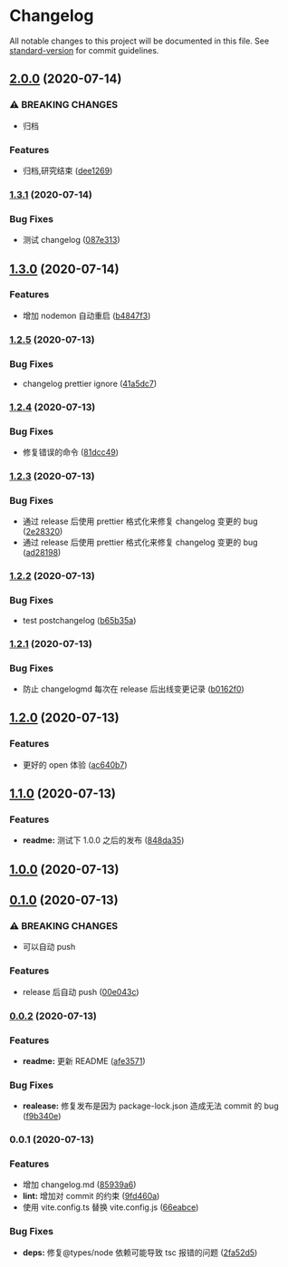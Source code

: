 # Changelog

All notable changes to this project will be documented in this file. See [standard-version](https://github.com/conventional-changelog/standard-version) for commit guidelines.

## [2.0.0](https://github.com/MyCupOfTeaOo/electron-vite-react-app/compare/v1.3.1...v2.0.0) (2020-07-14)

### ⚠ BREAKING CHANGES

- 归档

### Features

- 归档,研究结束 ([dee1269](https://github.com/MyCupOfTeaOo/electron-vite-react-app/commit/dee126997a0ecd6100c6f74582dd39b3ca7ac7fa))

### [1.3.1](https://github.com/MyCupOfTeaOo/electron-vite-react-app/compare/v1.3.0...v1.3.1) (2020-07-14)

### Bug Fixes

- 测试 changelog ([087e313](https://github.com/MyCupOfTeaOo/electron-vite-react-app/commit/087e3139ef2b1206d14a118aedaee816cb03aea1))

## [1.3.0](https://github.com/MyCupOfTeaOo/electron-vite-react-app/compare/v1.2.5...v1.3.0) (2020-07-14)

### Features

- 增加 nodemon 自动重启 ([b4847f3](https://github.com/MyCupOfTeaOo/electron-vite-react-app/commit/b4847f320173bdace913a87e9bee258104cc194a))

### [1.2.5](https://github.com/MyCupOfTeaOo/electron-vite-react-app/compare/v1.2.4...v1.2.5) (2020-07-13)

### Bug Fixes

- changelog prettier ignore ([41a5dc7](https://github.com/MyCupOfTeaOo/electron-vite-react-app/commit/41a5dc7b4c8211fd7f4532a8da2b97fbfeebe84a))

### [1.2.4](https://github.com/MyCupOfTeaOo/electron-vite-react-app/compare/v1.2.3...v1.2.4) (2020-07-13)

### Bug Fixes

- 修复错误的命令 ([81dcc49](https://github.com/MyCupOfTeaOo/electron-vite-react-app/commit/81dcc49ee1bd1c51aa53bfea87891226c7ea204a))

### [1.2.3](https://github.com/MyCupOfTeaOo/electron-vite-react-app/compare/v1.2.2...v1.2.3) (2020-07-13)

### Bug Fixes

- 通过 release 后使用 prettier 格式化来修复 changelog 变更的 bug ([2e28320](https://github.com/MyCupOfTeaOo/electron-vite-react-app/commit/2e28320faf33810624999dd7128f6f34fb17d35a))
- 通过 release 后使用 prettier 格式化来修复 changelog 变更的 bug ([ad28198](https://github.com/MyCupOfTeaOo/electron-vite-react-app/commit/ad28198c0b9d6246e96e639e03dd657c609a76d5))

### [1.2.2](https://github.com/MyCupOfTeaOo/electron-vite-react-app/compare/v1.2.1...v1.2.2) (2020-07-13)

### Bug Fixes

- test postchangelog ([b65b35a](https://github.com/MyCupOfTeaOo/electron-vite-react-app/commit/b65b35ad53a4e5d6c625fb169e345be968661a3c))

### [1.2.1](https://github.com/MyCupOfTeaOo/electron-vite-react-app/compare/v1.2.0...v1.2.1) (2020-07-13)

### Bug Fixes

- 防止 changelogmd 每次在 release 后出线变更记录 ([b0162f0](https://github.com/MyCupOfTeaOo/electron-vite-react-app/commit/b0162f0dc4d8c93dfc56e75ce329da91cd76901c))

## [1.2.0](https://github.com/MyCupOfTeaOo/electron-vite-react-app/compare/v1.1.0...v1.2.0) (2020-07-13)

### Features

- 更好的 open 体验 ([ac640b7](https://github.com/MyCupOfTeaOo/electron-vite-react-app/commit/ac640b7dd71d822bc98952a8aa1daad6d63886cb))

## [1.1.0](https://github.com/MyCupOfTeaOo/electron-vite-react-app/compare/v1.0.0...v1.1.0) (2020-07-13)

### Features

- **readme:** 测试下 1.0.0 之后的发布 ([848da35](https://github.com/MyCupOfTeaOo/electron-vite-react-app/commit/848da35c10b1bf47248b21df460170512824ed22))

## [1.0.0](https://github.com/MyCupOfTeaOo/electron-vite-react-app/compare/v0.1.0...v1.0.0) (2020-07-13)

## [0.1.0](https://github.com/MyCupOfTeaOo/electron-vite-react-app/compare/v0.0.2...v0.1.0) (2020-07-13)

### ⚠ BREAKING CHANGES

- 可以自动 push

### Features

- release 后自动 push ([00e043c](https://github.com/MyCupOfTeaOo/electron-vite-react-app/commit/00e043c4ada6f5ee5c5b2a7cbd7b9235a7f03cff))

### [0.0.2](https://github.com/MyCupOfTeaOo/electron-vite-react-app/compare/v0.0.1...v0.0.2) (2020-07-13)

### Features

- **readme:** 更新 README ([afe3571](https://github.com/MyCupOfTeaOo/electron-vite-react-app/commit/afe357136e626f50a57094d623a248eba1d9cc86))

### Bug Fixes

- **realease:** 修复发布是因为 package-lock.json 造成无法 commit 的 bug ([f9b340e](https://github.com/MyCupOfTeaOo/electron-vite-react-app/commit/f9b340e4b3e3baf3a6e7b9265c0e1d38ceede23a))

### 0.0.1 (2020-07-13)

### Features

- 增加 changelog.md ([85939a6](https://github.com/MyCupOfTeaOo/electron-vite-react-app/commit/85939a6b8a3c6a00055128ab6c93eda2d3e29516))
- **lint:** 增加对 commit 的约束 ([9fd460a](https://github.com/MyCupOfTeaOo/electron-vite-react-app/commit/9fd460a377ffc4ad901e18e42d1967fb253c47d8))
- 使用 vite.config.ts 替换 vite.config.js ([66eabce](https://github.com/MyCupOfTeaOo/electron-vite-react-app/commit/66eabce87252c6743b6d642f71eaf47c0adb6c3a))

### Bug Fixes

- **deps:** 修复@types/node 依赖可能导致 tsc 报错的问题 ([2fa52d5](https://github.com/MyCupOfTeaOo/electron-vite-react-app/commit/2fa52d5ccb1313e71bcf1bcebeaf9e7c1caaa15f))
